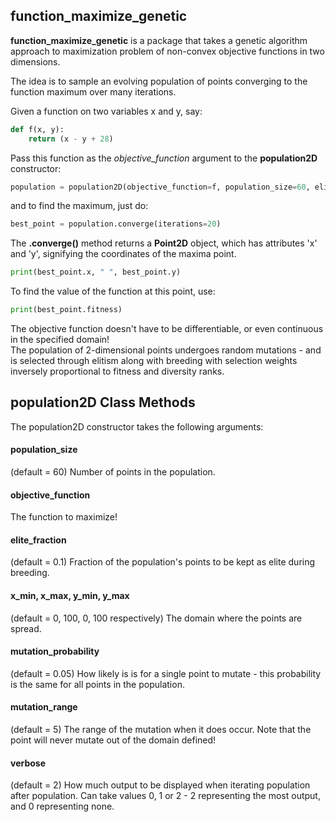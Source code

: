 ## function_maximize_genetic
**function_maximize_genetic** is a package that takes a genetic algorithm approach to maximization problem of non-convex objective functions in two dimensions.
  
The idea is to sample an evolving population of points converging to the function maximum over many iterations.

Given a function on two variables x and y, say:
```python
def f(x, y):
    return (x - y + 28)
```
Pass this function as the *objective_function* argument to the **population2D** constructor:
```python
population = population2D(objective_function=f, population_size=60, elite_fraction=0.05)
```
and to find the maximum, just do:
```python
best_point = population.converge(iterations=20)
```
The **.converge()** method returns a **Point2D** object, which has attributes 'x' and 'y', signifying the coordinates of the maxima point.
```python
print(best_point.x, " ", best_point.y)
```
To find the value of the function at this point, use:
```python
print(best_point.fitness)
```

The objective function doesn't have to be differentiable, or even continuous in the specified domain!  
The population of 2-dimensional points undergoes random mutations - and is selected through elitism along with breeding with selection weights inversely proportional to fitness and diversity ranks.

## population2D Class Methods
The population2D constructor takes the following arguments:
#### population_size
(default = 60) Number of points in the population.
#### objective_function
The function to maximize!
#### elite_fraction
(default = 0.1)
Fraction of the population's points to be kept as elite during breeding.
#### x_min, x_max, y_min, y_max
(default = 0, 100, 0, 100 respectively)
The domain where the points are spread.
#### mutation_probability
(default = 0.05)
How likely is is for a single point to mutate - this probability is the same for all points in the population.
#### mutation_range
(default = 5)
The range of the mutation when it does occur. Note that the point will never mutate out of the domain defined!
#### verbose
(default = 2)
How much output to be displayed when iterating population after population. Can take values 0, 1 or 2 - 2 representing the most output, and 0 representing none.

